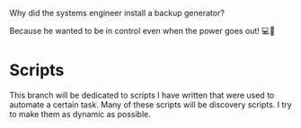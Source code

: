 Why did the systems engineer install a backup generator?

Because he wanted to be in control even when the power goes out! 💻🔌

# Scripts
This branch will be dedicated to scripts I have written that were used to automate a certain task. Many of these scripts will be discovery scripts. I try to make them as dynamic as possible.
